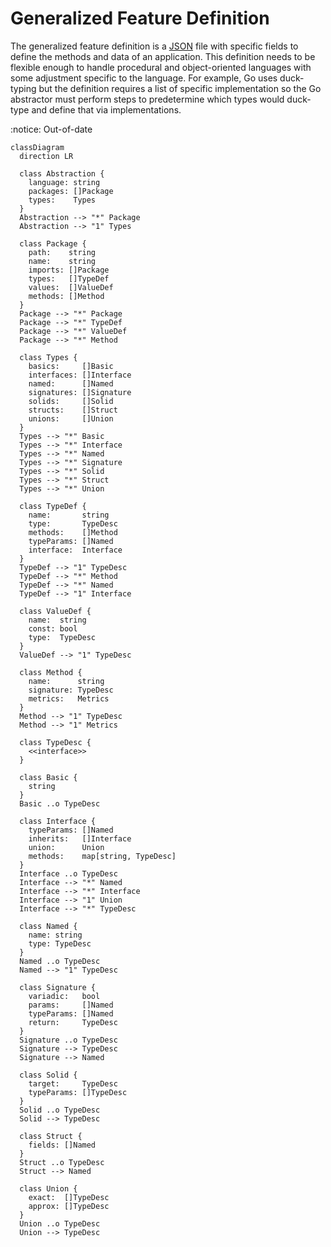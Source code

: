 # Generalized Feature Definition

The generalized feature definition is a
[JSON](https://www.json.org/json-en.html) file with specific fields to
define the methods and data of an application. This definition needs to be
flexible enough to handle procedural and object-oriented languages with some
adjustment specific to the language. For example, Go uses duck-typing
but the definition requires a list of specific implementation so the Go
abstractor must perform steps to predetermine which types would duck-type
and define that via implementations.

:notice: Out-of-date

```mermaid
classDiagram
  direction LR

  class Abstraction {
    language: string
    packages: []Package
    types:    Types
  }
  Abstraction --> "*" Package
  Abstraction --> "1" Types

  class Package {
    path:    string
    name:    string
    imports: []Package
    types:   []TypeDef
    values:  []ValueDef
    methods: []Method
  }
  Package --> "*" Package
  Package --> "*" TypeDef
  Package --> "*" ValueDef
  Package --> "*" Method

  class Types {
    basics:     []Basic
    interfaces: []Interface
    named:      []Named
    signatures: []Signature
    solids:     []Solid
    structs:    []Struct
    unions:     []Union
  }
  Types --> "*" Basic
  Types --> "*" Interface
  Types --> "*" Named
  Types --> "*" Signature
  Types --> "*" Solid
  Types --> "*" Struct
  Types --> "*" Union

  class TypeDef {
    name:       string
    type:       TypeDesc
    methods:    []Method
    typeParams: []Named
    interface:  Interface
  }
  TypeDef --> "1" TypeDesc
  TypeDef --> "*" Method
  TypeDef --> "*" Named
  TypeDef --> "1" Interface

  class ValueDef {
    name:  string
    const: bool
    type:  TypeDesc
  }
  ValueDef --> "1" TypeDesc

  class Method {
    name:      string
    signature: TypeDesc
    metrics:   Metrics
  }
  Method --> "1" TypeDesc
  Method --> "1" Metrics

  class TypeDesc {
    <<interface>>
  }

  class Basic {
    string
  }
  Basic ..o TypeDesc

  class Interface {
    typeParams: []Named
    inherits:   []Interface
    union:      Union
    methods:    map[string, TypeDesc]
  }
  Interface ..o TypeDesc
  Interface --> "*" Named
  Interface --> "*" Interface
  Interface --> "1" Union
  Interface --> "*" TypeDesc

  class Named {
    name: string
    type: TypeDesc
  }
  Named ..o TypeDesc
  Named --> "1" TypeDesc
  
  class Signature {
    variadic:   bool
    params:     []Named
    typeParams: []Named
    return:     TypeDesc
  }
  Signature ..o TypeDesc
  Signature --> TypeDesc
  Signature --> Named
  
  class Solid {
    target:     TypeDesc
    typeParams: []TypeDesc
  }
  Solid ..o TypeDesc
  Solid --> TypeDesc
  
  class Struct {
    fields: []Named
  }
  Struct ..o TypeDesc
  Struct --> Named
  
  class Union {
    exact:  []TypeDesc
    approx: []TypeDesc
  }
  Union ..o TypeDesc
  Union --> TypeDesc
```
